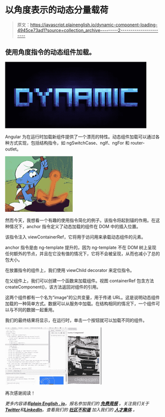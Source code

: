 # 以角度表示的动态分量载荷

> 原文：<https://javascript.plainenglish.io/dynamic-component-loading-4945ce73ad1?source=collection_archive---------2----------------------->

## 使用角度指令的动态组件加载。

![](img/435a5ff029da3de81c11f001653fdbc2.png)

Angular 为在运行时加载新组件提供了一个漂亮的特性。动态组件加载可以通过各种方式实现，包括结构指令，如 ngSwitchCase、ngIf、ngFor 和 router-outlet。

![](img/27b590286834f2b129f9bec522771abc.png)

然而今天，我想看一个有趣的使用指令简化的例子。该指令将起到锚的作用。在这种情况下，anchor 指令定义了动态加载的组件在 DOM 中的插入位置。

该指令注入 viewContainerRef，它将用于访问用来承载动态组件的元素。

anchor 指令是由 ng-template 提升的，因为 ng-template 不在 DOM 树上呈现任何额外的节点，并且在它没有值的情况下，它将不会被呈现，从而也减小了总的包大小。

在放置指令的组件上，我们使用 viewChild decorator 来定位指令。

在父组件上，我们可以创建一个函数来加载组件。视图 containerRef 包含方法 createComponent()，该方法返回对组件的引用。

这两个组件都有一个名为“image”的公共变量，用于传递 URL。这是说明动态组件加载的一种简单方式。数据可以从服务中加载。在结构相同的情况下，一个组件可以与不同的数据一起重用。

我们的最终结果将显示，在运行时，单击一个按钮就可以加载不同的组件。

![](img/f40698af65f08498f007781228bb8d75.png)

再次感谢阅读！

*更多内容请看*[***plain English . io***](https://plainenglish.io/)*。报名参加我们的* [***免费周报***](http://newsletter.plainenglish.io/) *。关注我们关于*[***Twitter***](https://twitter.com/inPlainEngHQ)*和*[***LinkedIn***](https://www.linkedin.com/company/inplainenglish/)*。查看我们的* [***社区不和谐***](https://discord.gg/GtDtUAvyhW) *加入我们的* [***人才集体***](https://inplainenglish.pallet.com/talent/welcome) *。*